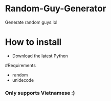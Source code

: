 # Random-Guy-Generator
Generate random guys lol


# How to install
- Download the latest Python

#Requirements
- random
- unidecode

### Only supports Vietnamese :)
